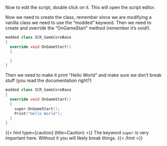 Now to edit the script, double click on it. This will open the script editor.

Now we need to create the class, remember since we are modifying a vanilla class we need to use the “modded” keyword. Then we need to create and override the “OnGameStart” method (remember it’s void!).
```c++
modded class SCR_GameCoreBase
{
  override void OnGameStart()
  {

  }
}
```

Then we need to make it print “Hello World” and make sure we don’t break stuff (you read the documentation right?)
```c++
modded class SCR_GameCoreBase
{
  override void OnGameStart()
  {
    super.OnGameStart();
    Print("Hello World");
  }
}
```
{{< hint type=[caution] (title=Caution) >}}
The keyword `super` is very important here. Without it you will likely break things.
{{< /hint >}}
